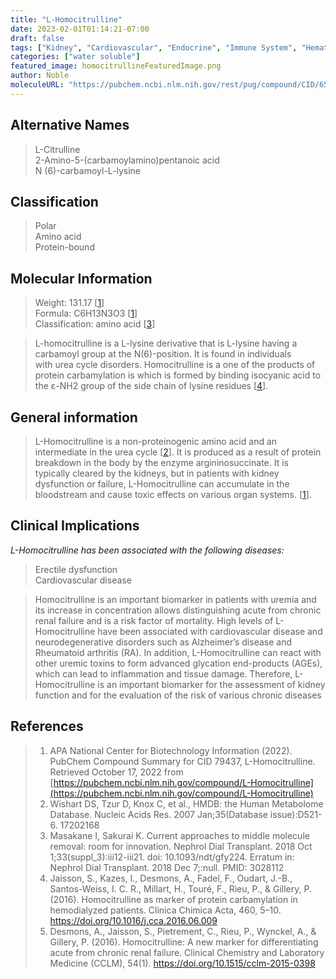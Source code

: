 ```yaml
---
title: "L-Homocitrulline"
date: 2023-02-01T01:14:21-07:00
draft: false
tags: ["Kidney", "Cardiovascular", "Endocrine", "Immune System", "Hematology", "Gastrointestional", "Neurologic", "Nutrition-Muscle"]
categories: ["water soluble"]
featured_image: homocitrullineFeaturedImage.png
author: Noble
moleculeURL: "https://pubchem.ncbi.nlm.nih.gov/rest/pug/compound/CID/65072/record/SDF/?record_type=3d&response_type=display"
---
```





Alternative Names
-----------------

>   L-Citrulline  
>   2-Amino-5-(carbamoylamino)pentanoic acid  
> N (6)-carbamoyl-L-lysine

Classification
-------------------

> Polar  
> Amino acid  
> Protein-bound


Molecular Information
---------------------

>   Weight: 131.17 \[[1](https://pubchem.ncbi.nlm.nih.gov/compound/L-Homocitrulline)\]  
>   Formula: C6H13N3O3 \[[1](https://pubchem.ncbi.nlm.nih.gov/compound/L-Homocitrulline)\]  
>   Classification: amino acid \[[3](https://www.ncbi.nlm.nih.gov/pmc/articles/PMC6168896/)\]  

> L-homocitrulline is a L-lysine derivative that is L-lysine having a carbamoyl group at
the N(6)-position. It is found in individuals with urea cycle disorders.
Homocitrulline is a one of the products of protein carbamylation is which is formed
by binding isocyanic acid to the ε-NH2 group of the side chain of lysine residues \[[4](https://pubmed.ncbi.nlm.nih.gov/27302313/)\].

General information
-------------------

> L-Homocitrulline is a non-proteinogenic amino acid and an intermediate in the urea cycle \[[2](https://hmdb.ca/metabolites/HMDB0002123)\]. It is produced as a result of protein breakdown in the body by the enzyme argininosuccinate. It is typically cleared by the kidneys, but in patients with kidney dysfunction or failure, L-Homocitrulline can accumulate in the bloodstream and cause toxic effects on various organ systems. \[[1](https://pubchem.ncbi.nlm.nih.gov/compound/L-Homocitrulline)\].  



Clinical Implications
-------------------

*L-Homocitrulline has been associated with the following diseases:*  
> Erectile dysfunction  
> Cardiovascular disease  

> Homocitrulline is an important biomarker in patients with uremia and its increase in
concentration allows distinguishing acute from chronic renal failure and is a risk
factor of mortality.
> High levels of L-Homocitrulline have been associated with cardiovascular disease
and neurodegenerative disorders such as Alzheimer’s disease and Rheumatoid
arthritis (RA).
In addition, L-Homocitrulline can react with other uremic toxins to form advanced
glycation end-products (AGEs), which can lead to inflammation and tissue damage.
Therefore, L-Homocitrulline is an important biomarker for the assessment of kidney
function and for the evaluation of the risk of various chronic diseases


References
-------------------

> 1.  APA National Center for Biotechnology Information (2022). PubChem Compound Summary for CID 79437, L-Homocitrulline. Retrieved October 17, 2022 from [https://pubchem.ncbi.nlm.nih.gov/compound/L-Homocitrulline](https://pubchem.ncbi.nlm.nih.gov/compound/L-Homocitrulline)  
> 2.  Wishart DS, Tzur D, Knox C, et al., HMDB: the Human Metabolome Database. Nucleic Acids Res. 2007 Jan;35(Database issue):D521-6. 17202168  
> 3. Masakane I, Sakurai K. Current approaches to middle molecule removal: room for innovation. Nephrol Dial Transplant. 2018 Oct 1;33(suppl_3):iii12-iii21. doi: 10.1093/ndt/gfy224. Erratum in: Nephrol Dial Transplant. 2018 Dec 7;:null. PMID: 3028112
> 4. Jaisson, S., Kazes, I., Desmons, A., Fadel, F., Oudart, J.-B., Santos-Weiss, I. C. R., Millart, H., Touré, F., Rieu, P., &amp; Gillery, P. (2016). Homocitrulline as marker of protein carbamylation in hemodialyzed patients. Clinica Chimica Acta, 460, 5–10. https://doi.org/10.1016/j.cca.2016.06.009
> 5. Desmons, A., Jaisson, S., Pietrement, C., Rieu, P., Wynckel, A., &amp; Gillery, P. (2016). Homocitrulline: A new marker for differentiating acute from chronic renal failure. Clinical Chemistry and Laboratory Medicine (CCLM), 54(1). https://doi.org/10.1515/cclm-2015-0398
